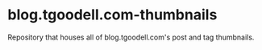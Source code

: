 # blog.tgoodell.com-thumbnails
Repository that houses all of blog.tgoodell.com's post and tag thumbnails.
